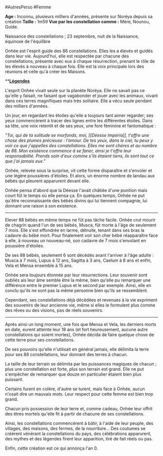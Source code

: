 #AutresPerso #Femme 

**Age :** Inconnu, plusieurs milliers d'années, présente sur Noréya depuis sa création
**Taille :** 1m59
**Vue par les constellation comme :** Mère, Nounou, Guide.

Naissance des constellations ; 23 septembre, nuit de la Naissance, équinoxe de l'équilibre

Onhée est l'esprit guide des 88 constellations. Elles les a élevés et guidés dans leur vie. Aujourd'hui, elle est respectée par chacune des constellations, présente avec eux à chaque résurrection, prenant le rôle de les élevés à nouveau à chaque fois. Elle est la voix principale lors des réunions et celle qu'à créer les Maisons.

****<u>Légendes</u>**

L'esprit Onhée vivait seule sur la planète Noréya. Elle ne savait pas ce qu'elle y faisait, ne faisant que vagabonder et jouer avec les animaux, vivant dans ces terres magnifiques mais très solitaire. Elle a vécu seule pendant des milliers d'années.

Un jour, en regardant les étoiles qu'elle a toujours tant aimer regarder; ses yeux commencèrent à tracer des lignes entre les différentes étoiles. Dans sa tête, une voix retentit et de ses yeux, une fore féminine et fantomatique :

*"Toi, qui de ta solitude se morfonds, moi, [[Déesse Impéria]], t'offre une chose des plumes précieuse : l'amour.*
*De tes yeux, dans le ciel, tu peux y voir ce que j'appelles des constellations. Elles me sont chères et au nombre de 88. Mon existence commence à se faner, ainsi je t'offre leur responsabilité.*
*Prends soin d'eux comme s'ils étaient tiens, ils sont tout ce que j'ai jamais eux."*

Onhée, relevée sous la surprise, vit cette forme disparaître et s'envoler et une légère poussières d'étoiles. Et alors, un énorme nombre de landau aux bébés qui pleurent apparurent devant elle.

Onhée pensa d'abord que la Déesse l'avait châtiée d'une punition mais court fût le temps où elle pensa ça. En quelques temps, Onhée ne put qu'être reconnaissante des bébés divins qui lui tiennent compagnie, lui donnant une raison à son existence. 

-------------------------------------------------------------------------------

Elever 88 bébés en même temps ne fût pas tâche facile. Onhée crut mourir de chagrin quand l'un de ses bébés, Musca, fût morte à l'âge de seulement 7 mois. Elle s'est effondrée en larme, détruite, tenant dans ses bras la cadavre du bébé mort. Pour finalement voir son cher bébé réapparaître face à elle, à nouveau un nouveau-né, son cadavre de 7 mois s'envolant en poussière d'étoiles.

De ses 88 bébés, seulement 6 sont décédés avant l'arriver à l'âge adulte : Musca à 7 mois, Lupus à 12 ans, Sagitta à 3 ans, Caelum à 8 ans et enfin, Vela et Mensa ensemble à 15 ans.

Onhée sera toujours étonnée par leur résurrections. Leur souvenir sont oubliés ais leur âme semble être la même, bien qu'elle pu remarquer une différence entre le premier Lupus et le second par exemple. Ainsi, elle en conclu qu'ils ne sont pas la même personne bien qu'ils se ressemblent.

Cependant, ses constellations déjà décédées et revenues à la vie expriment des souvenirs de leur ancienne vie, même si elles le formulent plus comme des rêves ou des visions, pas de réels souvenirs.

-------------------------------------------------------------------------------

Après ainsi un long moment, une fois que Mensa et Vela, les derniers morts en date, eurent atteinte leur 18 ans (et fort heureusement, aucune autre constellations qui soient mortes), Onhée décida de faire quelque chose de cette terre pour ses constellations.

De ses pouvoirs qu'elle n'utilisait en général jamais, elle délimita la terre pour ses 88 constellations, leur donnant des terres à chacun.

La taille de leur terrain se délimita par les puissances magiques de chacun ; plus une constellation est forte, plus son terrain est grand. Elle ne put s'empêcher de remarquer que douze en particulier étaient bien plus puissant.

Certains furent en colère, d'autre se turent, mais face à Onhée, aucun n'osait dire un mauvais mots. Leur respect pour cette femme est bien trop grand.

Chacun pris possession de leur terre et, comme cadeau, Onhée leur offrit des êtres mortels qu'elle fit à partir de chacune de ses constellations.

Ainsi, les constellations commencèrent à bâtir, à l'aide de leur peuple, des villages, des maisons, des fermes, de la nourriture… Des coutumes se créèrent vénérant la constellations du pays, des célébrations apparurent, des mythes et des légendes firent leur apparition, tiré de fait réels ou pas.

Enfin, cette création est ce qui annonça l'an 0.